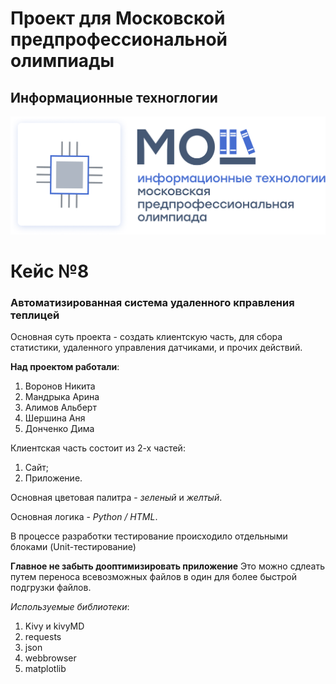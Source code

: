 # **Проект для Московской предпрофессиональной олимпиады**
## Информационные техноглогии

![image](/icon/olimpiada-predprof.png)

# Кейс №8 
### Автоматизированная система удаленного кправления теплицей

Основная суть проекта - создать клиентскую часть, для сбора статистики, удаленного управления датчиками, и прочих действий.

**Над проектом работали**: 
1. Воронов Никита
2. Мандрыка Арина
3. Алимов Альберт
4. Шершина Аня
5. Донченко Дима

Клиентская часть состоит из 2-х частей:

1. Сайт;
2. Приложение.

Основная цветовая палитра - _зеленый_ и _желтый_.

Основная логика - _Python / HTML_.

В процессе разработки тестирование происходило отдельными блоками (Unit-тестирование)

**Главное не забыть дооптимизировать приложение** 
Это можно сдлеать путем переноса всевозможных файлов в один для более быстрой подгрузки файлов.

_Используемые библиотеки_:
1. Kivy и kivyMD
2. requests
3. json
4. webbrowser
5. matplotlib
